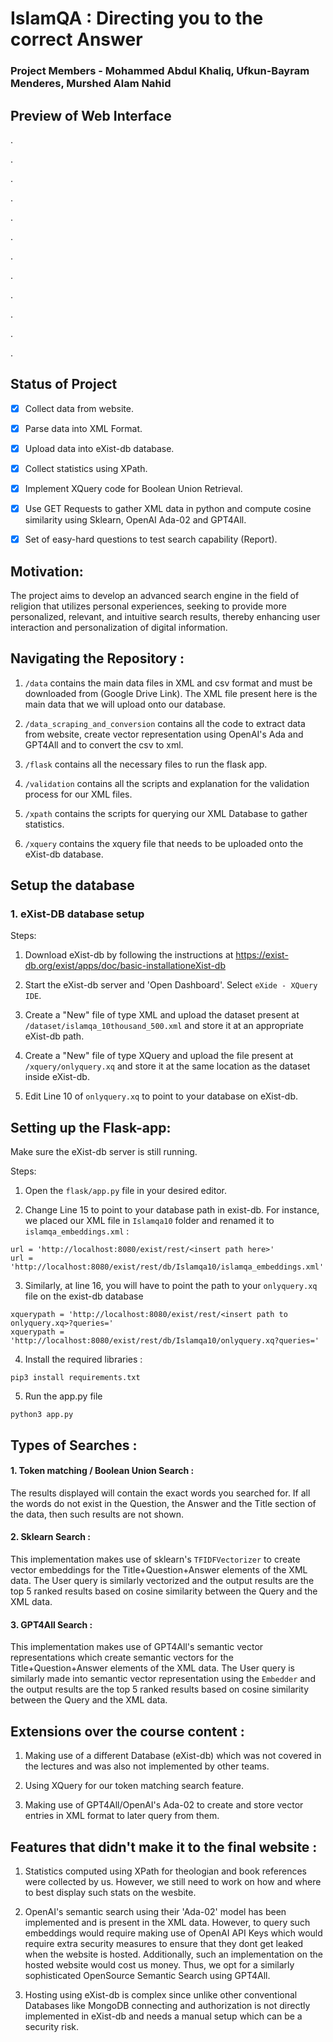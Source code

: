 # **IslamQA : Directing you to the correct Answer**

### **Project Members** - Mohammed Abdul Khaliq, Ufkun-Bayram Menderes, Murshed Alam Nahid

## Preview of Web Interface
.

.

.

.

.

.

.

.

.

.

.

.



## Status of Project

- [x] Collect data from website.
   
- [x] Parse data into XML Format.
      
- [x] Upload data into eXist-db database.
      
- [x] Collect statistics using XPath.
      
- [x] Implement XQuery code for Boolean Union Retrieval.
      
- [x] Use GET Requests to gather XML data in python and compute cosine similarity using Sklearn, OpenAI Ada-02 and GPT4All.
      
- [x] Set of easy-hard questions to test search capability (Report).

## **Motivation**:
The project aims to develop an advanced search engine in the field of religion that utilizes personal experiences, seeking to provide more personalized, relevant, and intuitive search results, thereby enhancing user interaction and personalization of digital information.

## Navigating the Repository :

1. ```/data``` contains the main data files in XML and csv format and must be downloaded from (Google Drive Link). The XML file present here is the main data that we will upload onto our database.
 
2. ```/data_scraping_and_conversion``` contains all the code to extract data from website, create vector representation using OpenAI's Ada and GPT4All and to convert the csv to xml.

3. ```/flask``` contains all the necessary files to run the flask app.

4. ```/validation``` contains all the scripts and explanation for the validation process for our XML files.

5. ```/xpath``` contains the scripts for querying our XML Database to gather statistics.

6. ```/xquery``` contains the xquery file that needs to be uploaded onto the eXist-db database. 

## Setup the database



### 1. eXist-DB database setup

Steps:

1. Download eXist-db by following the instructions at https://exist-db.org/exist/apps/doc/basic-installationeXist-db

2. Start the eXist-db server and 'Open Dashboard'. Select ```eXide - XQuery IDE```.
   
3. Create a "New" file of type XML and upload the dataset present at ```/dataset/islamqa_10thousand_500.xml``` and store it at an appropriate eXist-db path.
   
4. Create a "New" file of type XQuery and upload the file present at ```/xquery/onlyquery.xq``` and store it at the same location as the dataset inside eXist-db.

5. Edit Line 10 of ```onlyquery.xq``` to point to your database on eXist-db.
   
##  Setting up the Flask-app:
Make sure the eXist-db server is still running.

Steps: 

1. Open the ```flask/app.py``` file in your desired editor.

2. Change Line 15 to point to your database path in exist-db. For instance, we placed our XML file in ```Islamqa10``` folder and renamed it to ```islamqa_embeddings.xml``` :
```
url = 'http://localhost:8080/exist/rest/<insert path here>'
url = 'http://localhost:8080/exist/rest/db/Islamqa10/islamqa_embeddings.xml'
```

3. Similarly, at line 16, you will have to point the path to your ```onlyquery.xq``` file on the exist-db database
```
xquerypath = 'http://localhost:8080/exist/rest/<insert path to onlyquery.xq>?queries='
xquerypath = 'http://localhost:8080/exist/rest/db/Islamqa10/onlyquery.xq?queries='
```

4. Install the required libraries :
```
pip3 install requirements.txt
```

5. Run the app.py file
```
python3 app.py
```

## Types of Searches :

#### 1. Token matching / Boolean Union Search :

The results displayed will contain the exact words you searched for. If all the words do not exist in the Question, the Answer and the Title section of the data, then such results are not shown.

#### 2. Sklearn Search :

This implementation makes use of sklearn's ```TFIDFVectorizer``` to create vector embeddings for the Title+Question+Answer elements of the XML data. The User query is similarly vectorized and the output results are the top 5 ranked results based on cosine similarity between the Query and the XML data.

#### 3. GPT4All Search :

This implementation makes use of GPT4All's semantic vector representations which create semantic vectors for the Title+Question+Answer elements of the XML data. The User query is similarly made into semantic vector representation using the ```Embedder``` and the output results are the top 5 ranked results based on cosine similarity between the Query and the XML data.

## Extensions over the course content :

1. Making use of a different Database (eXist-db) which was not covered in the lectures and was also not implemented by other teams.

2. Using XQuery for our token matching search feature.

3. Making use of GPT4All/OpenAI's Ada-02 to create and store vector entries in XML format to later query from them.


## Features that didn't make it to the final website :

1. Statistics computed using XPath for theologian and book references were collected by us. However, we still need to work on how and where to best display such stats on the wesbite.

2. OpenAI's semantic search using their 'Ada-02' model has been implemented and is present in the XML data. However, to query such embeddings would require making use of OpenAI API Keys which would require extra security measures to ensure that they dont get leaked when the website is hosted. Additionally, such an implementation on the hosted website would cost us money. Thus, we opt for a similarly sophisticated OpenSource Semantic Search using GPT4All.

3. Hosting using eXist-db is complex since unlike other conventional Databases like MongoDB connecting and authorization is not directly implemented in eXist-db and needs a manual setup which can be a security risk.




